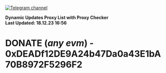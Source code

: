 [![Telegram channel](https://img.shields.io/endpoint?url=https://runkit.io/damiankrawczyk/telegram-badge/branches/master?url=https://t.me/n4z4v0d)](https://t.me/n4z4v0d) 

**Dynamic Updates Proxy List with Proxy Checker**  
**Last Updated: 18.12.23 16:56**

# DONATE (_any evm_) - 0xDEADf12DE9A24b47Da0a43E1bA70B8972F5296F2
